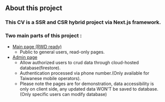 ## About this project

### This CV is a SSR and CSR hybrid project via Next.js framework.

### Two main parts of this project :

-   [Main page (RWD ready)](https://cv-liting.vercel.app/)
    -   Public to general users, read-only pages.
-   [Admin page](https://cv-liting.vercel.app/admin)
    -   Allow authorized users to crud data through cloud-hosted database(firestore).
    -   Authentication processed via phone number.(Only available for Taiwanese mobile operators).
    -   Please note the pages are for demonstration, data accessibility is only on client side, any updated data WON'T be saved to database.(Only specific users can modify database)
